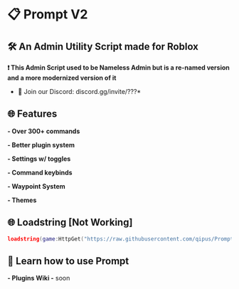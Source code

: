 # 📋 Prompt V2
## 🛠️ An Admin Utility Script made for Roblox

**❗ This Admin Script used to be Nameless Admin but is a re-named version and a more modernized version of it**

* 💬 Join our Discord: discord.gg/invite/???*

## 🌐 Features
**- Over 300+ commands**

**- Better plugin system**

**- Settings w/ toggles**

**- Command keybinds**

**- Waypoint System**

**- Themes**

## 🌐 Loadstring [Not Working]

```lua
loadstring(game:HttpGet("https://raw.githubusercontent.com/qipus/Prompt/main/Main.lua"))()
```

## 🧠 Learn how to use Prompt
**- Plugins Wiki -** soon

